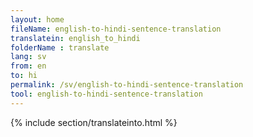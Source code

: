 ```yaml
---
layout: home
fileName: english-to-hindi-sentence-translation
translatein: english_to_hindi
folderName : translate
lang: sv
from: en
to: hi
permalink: /sv/english-to-hindi-sentence-translation
tool: english-to-hindi-sentence-translation
---
```

{% include section/translateinto.html %}